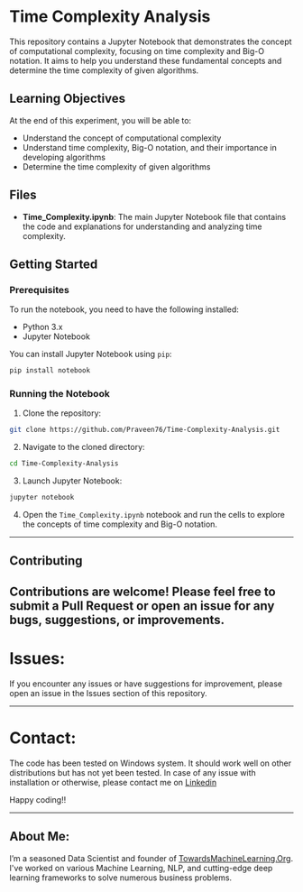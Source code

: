 # Time Complexity Analysis

This repository contains a Jupyter Notebook that demonstrates the concept of computational complexity, focusing on time complexity and Big-O notation. It aims to help you understand these fundamental concepts and determine the time complexity of given algorithms.

## Learning Objectives

At the end of this experiment, you will be able to:

- Understand the concept of computational complexity
- Understand time complexity, Big-O notation, and their importance in developing algorithms
- Determine the time complexity of given algorithms

## Files

- **Time_Complexity.ipynb**: The main Jupyter Notebook file that contains the code and explanations for understanding and analyzing time complexity.

## Getting Started

### Prerequisites

To run the notebook, you need to have the following installed:

- Python 3.x
- Jupyter Notebook

You can install Jupyter Notebook using `pip`:

```sh
pip install notebook
```

### Running the Notebook

1. Clone the repository:

```sh
git clone https://github.com/Praveen76/Time-Complexity-Analysis.git
```

2. Navigate to the cloned directory:

```sh
cd Time-Complexity-Analysis
```

3. Launch Jupyter Notebook:

```sh
jupyter notebook
```

4. Open the `Time_Complexity.ipynb` notebook and run the cells to explore the concepts of time complexity and Big-O notation.

---

## Contributing

Contributions are welcome! Please feel free to submit a Pull Request or open an issue for any bugs, suggestions, or improvements.
---

# Issues:
If you encounter any issues or have suggestions for improvement, please open an issue in the Issues section of this repository.

---

# Contact:
The code has been tested on Windows system. It should work well on other distributions but has not yet been tested. In case of any issue with installation or otherwise, please contact me on [Linkedin](https://www.linkedin.com/in/praveen-kumar-anwla-49169266/)

Happy coding!!

---
## **About Me**:
I’m a seasoned Data Scientist and founder of [TowardsMachineLearning.Org](https://towardsmachinelearning.org/). I've worked on various Machine Learning, NLP, and cutting-edge deep learning frameworks to solve numerous business problems.

